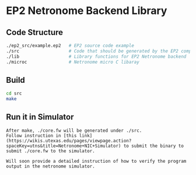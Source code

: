 # EP2 Netronome Backend Library

## Code Structure
```bash
./ep2_src/example.ep2   # EP2 source code example
./src                   # Code that should be generated by the EP2 compiler
./lib                   # Library functions for EP2 Netronome backend 
./microc                # Netronome micro C libaray
```
## Build
```bash
cd src
make
```

## Run it in Simulator
```
After make, ./core.fw will be generated under ./src.
Follow instruction in [this link](https://wikis.utexas.edu/pages/viewpage.action?spaceKey=utns&title=Netronome+NIC+Simulator) to submit the binary to submit ./core.fw to the simulator.

Will soon provide a detailed instruction of how to verify the program output in the netronome simulator.
```
